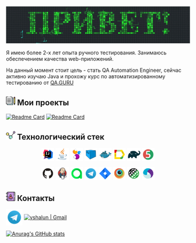 <p align="center">
    <img title="Hello!" src="images/gif/header.gif">
</p>

Я имею более 2-х лет опыта ручного тестирования. Занимаюсь обеспечением качества web-приложений.

На данный момент стоит цель - стать QA Automation Engineer, сейчас активно изучаю Java и прохожу курс по
автоматизированному тестированию от [QA.GURU](https://qa.guru/)

## <img width="5%" title="My projects" src="images/logo/write.png"> Мои проекты

[![Readme Card](https://github-readme-stats.vercel.app/api/pin/?username=zlw-qa&repo=sbermarket_project)](https://github.com/zlw-qa/sbermarket_project)
[![Readme Card](https://github-readme-stats.vercel.app/api/pin/?username=zlw-qa&repo=wikipedia_mobile_test)](https://github.com/zlw-qa/wikipedia_mobile_test)


## <img width="5%" title="Technologies" src="images/logo/share.png"> Технологический стек

<p align="center">
<img width="7%" title="IntelliJ IDEA" src="images/logo/Intelij_IDEA.svg">
<img width="7%" title="Java" src="images/logo/Java.svg">
<img width="7%" title="Selenide" src="images/logo/Selenide.svg">
<img width="7%" title="Selenoid" src="images/logo/Selenoid.svg">
<img width="7%" title="Docker" src="images/logo/Docker.svg">
<img width="7%" title="Allure Report" src="images/logo/Allure_Report.svg">
<img width="7%" title="Gradle" src="images/logo/Gradle.svg">
<img width="7%" title="JUnit5" src="images/logo/JUnit5.svg">
</p>

<p align="center">
<img width="7%" title="GitHub" src="images/logo/GitHub.svg">
<img width="7%" title="Jenkins" src="images/logo/Jenkins.svg">
<img width="7%" title="Allure TestOps" src="images/logo/Allure_TestOps.svg">
<img width="7%" title="Telegram" src="images/logo/Telegram.svg">
<img width="7%" title="Jira" src="images/logo/Jira.svg">
<img width="7%" title="BrowserStack" src="images/logo/Browserstack.svg">
<img width="7%" title="Rest Assured" src="images/logo/Rest-Assured.svg">
<img width="7%" title="Appium" src="images/logo/Appium.svg">
</p>

## <img width="5%" title="Contacts" src="images/logo/contact.png"> Контакты

[<img title="Telegram" align="center" alt="vshalun | Telegram" width="45px" src="images/logo/Telegram.svg">](https://t.me/vshalun)
[<img title="Gmail"  align="center" alt="vshalun | Gmail" width="40px" src="https://mail.google.com//favicon.ico">](mailto:asdori95@gmail.com)


<p align="center">

[![Anurag's GitHub stats](https://github-readme-stats.vercel.app/api?username=zlw-qa&show_icons=true&theme=synthwave)](https://github.com/anuraghazra/github-readme-stats)

</p>
